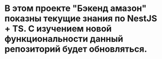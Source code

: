 # В этом проекте "Бэкенд амазон" показны текущие знания по NestJS + TS. С изучением новой функциональности данный репозиторий будет обновляться. 
